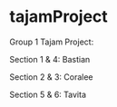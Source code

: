 # tajamProject

Group 1 Tajam Project:

Section 1 & 4: Bastian

Section 2 & 3: Coralee

Section 5 & 6: Tavita

